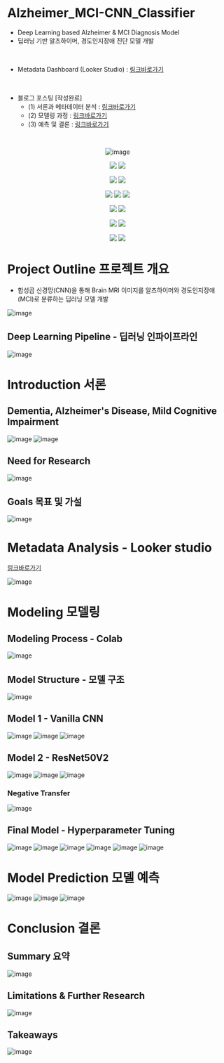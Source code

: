 # Alzheimer_MCI-CNN_Classifier
- Deep Learning based Alzheimer & MCI Diagnosis Model
- 딥러닝 기반 알츠하이머, 경도인지장애 진단 모델 개발
<br>

- Metadata Dashboard (Looker Studio) : [링크바로가기](https://datastudio.google.com/s/t6TpK5bx214)
<br>

- 블로그 포스팅 [작성완료]
  - (1) 서론과 메타데이터 분석 : [링크바로가기](https://velog.io/@dankj1991/Project-Alzheimer-MCI-Deep-Learning-Diagnosis-Model-1-Intro-Metadata)
  - (2) 모델링 과정 : [링크바로가기](https://velog.io/@dankj1991/Project-Alzheimer-MCI-Deep-Learning-Diagnosis-Model-2-Modeling)
  - (3) 예측 및 결론 : [링크바로가기](https://velog.io/@dankj1991/Project-Alzheimer-MCI-Deep-Learning-Diagnosis-Model-3-Prediction-Conclusion)
<br>

<div align=center>

![image](https://user-images.githubusercontent.com/109939415/205808524-fa40e1c0-88da-4b5b-b71e-b9051e0f77ab.png)

<img src="https://img.shields.io/badge/Visual Studio Code-007ACC?style=for-the-badge&logo=Visual Studio Code&logoColor=white"></a>
<img src="https://img.shields.io/badge/Google Colab-F9AB00?style=for-the-badge&logo=Google Colab&logoColor=white"></a>

<img src="https://img.shields.io/badge/Python-3776AB?style=for-the-badge&logo=python&logoColor=white"></a>
<img src="https://img.shields.io/badge/Jupyter-F37626?style=for-the-badge&logo=Jupyter&logoColor=white"></a>

<img src="https://img.shields.io/badge/NumPy-013243?style=for-the-badge&logo=NumPy&logoColor=white"/></a>
<img src="https://img.shields.io/badge/pandas-150458?style=for-the-badge&logo=pandas&logoColor=white"/></a>
<img src="https://img.shields.io/badge/scikit learn-F7931E?style=for-the-badge&logo=scikit learn&logoColor=white"/></a>

<img src="https://img.shields.io/badge/TensorFlow-FF6F00?style=for-the-badge&logo=TensorFlow&logoColor=white"/></a>
<img src="https://img.shields.io/badge/Keras-D00000?style=for-the-badge&logo=Keras&logoColor=white"/></a>

<img src="https://img.shields.io/badge/Looker-4285F4?style=for-the-badge&logo=Looker&logoColor=white"></a>
<img src="https://img.shields.io/badge/Plotly-3F4F75?style=for-the-badge&logo=Plotly&logoColor=white"></a>

<img src="https://img.shields.io/badge/Microsoft PowerPoint-B7472A?style=for-the-badge&logo=Microsoft PowerPoint&logoColor=white"></a>
<img src="https://img.shields.io/badge/Microsoft Word-2B579A?style=for-the-badge&logo=Microsoft Word&logoColor=white"></a>

</div>

# Project Outline 프로젝트 개요
- 합성곱 신경망(CNN)을 통해 Brain MRI 이미지를 알츠하이머와 경도인지장애(MCI)로 분류하는 딥러닝 모델 개발

![image](https://user-images.githubusercontent.com/109939415/205810768-434e9bef-2131-4547-b96c-c898a23bb407.png)

## Deep Learning Pipeline - 딥러닝 인파이프라인

![image](https://user-images.githubusercontent.com/109939415/205813415-084a1f89-b93b-4e19-847d-1ff512155bfe.png)

# Introduction 서론

## Dementia, Alzheimer's Disease, Mild Cognitive Impairment

![image](https://user-images.githubusercontent.com/109939415/205811620-c540588b-de54-46dc-969b-cac14bcf8348.png)
![image](https://user-images.githubusercontent.com/109939415/205811637-18eb87c9-4d45-4693-85ba-9ab556ac8996.png)

## Need for Research

![image](https://user-images.githubusercontent.com/109939415/205811871-9b338de2-4d27-4d4f-bd7f-4002302d5899.png)

## Goals 목표 및 가설

![image](https://user-images.githubusercontent.com/109939415/205811937-c5c235e7-a729-4991-9c20-ef68ce2fea94.png)

# Metadata Analysis - Looker studio

[링크바로가기](https://datastudio.google.com/s/t6TpK5bx214)

![image](https://user-images.githubusercontent.com/109939415/205814296-595238cf-df08-4c47-a585-1cd9ec3d05ff.png)

# Modeling 모델링

## Modeling Process - Colab

![image](https://user-images.githubusercontent.com/109939415/205814857-c54ab7b5-6de0-431c-a6df-decf279b6f02.png)

## Model Structure - 모델 구조

![image](https://user-images.githubusercontent.com/109939415/205814886-1546f4b9-0107-447c-9482-ccfb0e141f1a.png)

## Model 1 - Vanilla CNN

![image](https://user-images.githubusercontent.com/109939415/205815735-a4f411cf-dcf5-4d3e-82c9-7b0557e39b77.png)
![image](https://user-images.githubusercontent.com/109939415/205815999-6d7175b3-bc23-4a90-a7e8-8a007d50e37d.png)
![image](https://user-images.githubusercontent.com/109939415/205816019-b71ab5a6-d58d-4a35-be01-cb51e94392b6.png)

## Model 2 - ResNet50V2

![image](https://user-images.githubusercontent.com/109939415/205816436-84ab218e-6cac-4f86-b5fd-66bfc110a2f4.png)
![image](https://user-images.githubusercontent.com/109939415/205816506-d0b82c06-b87f-47d8-9c1f-b93fcaad18a0.png)
![image](https://user-images.githubusercontent.com/109939415/205816543-f7bb8d05-3c63-4242-a479-aa0bd38214a4.png)

### Negative Transfer
![image](https://user-images.githubusercontent.com/109939415/205816598-f5f88212-84d1-4d53-90cf-730e3d337652.png)

## Final Model - Hyperparameter Tuning

![image](https://user-images.githubusercontent.com/109939415/205816778-8a4d9186-27ad-40af-99f4-41a2f6e63f3d.png)
![image](https://user-images.githubusercontent.com/109939415/205816788-7e2d4e9b-4a36-476c-a1b3-69ecbf4138f0.png)
![image](https://user-images.githubusercontent.com/109939415/205816848-87e753e0-e3b0-4b53-b005-72fa15438638.png)
![image](https://user-images.githubusercontent.com/109939415/205816868-6e7876db-ae72-4e14-89ac-909bda0eb9a8.png)
![image](https://user-images.githubusercontent.com/109939415/205816887-50747a01-25bc-444f-8b81-1aa7c699caeb.png)
![image](https://user-images.githubusercontent.com/109939415/205817097-fad97b1e-22e8-4ce5-a375-a5f064cb1fb3.png)

# Model Prediction 모델 예측

![image](https://user-images.githubusercontent.com/109939415/205817167-6fd84afb-283b-4a65-ba1a-ae305d653290.png)
![image](https://user-images.githubusercontent.com/109939415/205817193-60163905-947e-4ca0-9622-985afec92b2f.png)
![image](https://user-images.githubusercontent.com/109939415/205817198-5f06bdab-a9c8-4a67-8544-a8aed477d08a.png)

# Conclusion 결론

## Summary 요약

![image](https://user-images.githubusercontent.com/109939415/205817760-2b0e433b-6f40-4fd7-823b-cf0194852f47.png)

## Limitations & Further Research

![image](https://user-images.githubusercontent.com/109939415/205817806-8362528f-2ca4-4c05-be15-e5940cb17b1a.png)

## Takeaways

![image](https://user-images.githubusercontent.com/109939415/205817830-f76450e4-c0ae-4ca5-8da5-67c66a329010.png)
